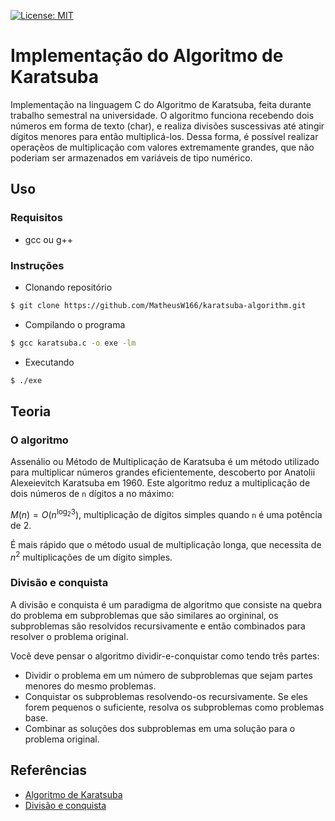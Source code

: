 [![License: MIT](https://img.shields.io/badge/License-MIT-yellow.svg)](https://github.com/MatheusW166/karatsuba-algorithm/blob/main/LICENCE)

# Implementação do Algoritmo de Karatsuba
Implementação na linguagem C do Algoritmo de Karatsuba, feita durante trabalho semestral na universidade. O algoritmo funciona recebendo dois números em forma de texto (char), e realiza divisões suscessivas até atingir dígitos menores para então multiplicá-los. Dessa forma, é possível realizar operaçẽos de multiplicação com valores extremamente grandes, que não poderiam ser armazenados em variáveis de tipo numérico.

## Uso
### Requisitos
- gcc ou g++

### Instruções
- Clonando repositório
```bash
$ git clone https://github.com/MatheusW166/karatsuba-algorithm.git
```
- Compilando o programa 
```bash
$ gcc karatsuba.c -o exe -lm
```
- Executando
```bash
$ ./exe
```

## Teoria
### O algoritmo
Assenálio ou Método de Multiplicação de Karatsuba é um método utilizado para multiplicar números grandes eficientemente, descoberto por Anatolii Alexeievitch Karatsuba em 1960. Este algoritmo reduz a multiplicação de dois números de `n` dígitos a no máximo:

$M(n)=O(n^{\log_{2} 3})$, multiplicação de dígitos simples quando `n` é uma potência de 2.

É mais rápido que o método usual de multiplicação longa, que necessita de $n^{2}$ multiplicações de um dígito simples.

### Divisão e conquista
A divisão e conquista é um paradigma de algoritmo que consiste na quebra do problema em subproblemas que são similares ao orgininal, os subproblemas são resolvidos recursivamente e então combinados para resolver o problema original.

Você deve pensar o algoritmo dividir-e-conquistar como tendo três partes:

- Dividir o problema em um número de subproblemas que sejam partes menores do mesmo problemas.
- Conquistar os subproblemas resolvendo-os recursivamente. Se eles forem pequenos o suficiente, resolva os subproblemas como problemas base.
- Combinar as soluções dos subproblemas em uma solução para o problema original.

## Referências

  - [Algoritmo de Karatsuba](https://www.wikiwand.com/pt/Algoritmo_de_Karatsuba)
  - [Divisão e conquista](https://pt.khanacademy.org/computing/computer-science/algorithms/merge-sort/a/divide-and-conquer-algorithms#:~:text=Voc%C3%AA%20deve%20pensar%20o%20algoritmo,os%20subproblemas%20como%20problemas%20base.)
